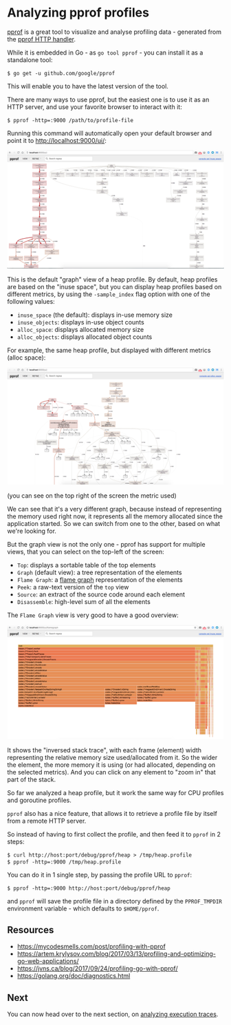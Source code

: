 # Analyzing pprof profiles

[pprof](https://github.com/google/pprof) is a great tool to visualize and analyse profiling data - generated from the [pprof HTTP handler](../http-handlers/README.md).

While it is embedded in Go - as `go tool pprof` - you can install it as a standalone tool:

```
$ go get -u github.com/google/pprof
```

This will enable you to have the latest version of the tool.

There are many ways to use pprof, but the easiest one is to use it as an HTTP server, and use your favorite browser to interact with it:

```
$ pprof -http=:9000 /path/to/profile-file
```

Running this command will automatically open your default browser and point it to <http://localhost:9000/ui/>:

![heap Graph View](heap-graph.png)

This is the default "graph" view of a heap profile. By default, heap profiles are based on the "inuse space", but you can display heap profiles based on different metrics, by using the `-sample_index` flag option with one of the following values:

- `inuse_space` (the default): displays in-use memory size
- `inuse_objects`: displays in-use object counts
- `alloc_space`: displays allocated memory size
- `alloc_objects`: displays allocated object counts

For example, the same heap profile, but displayed with different metrics (alloc space):

![heap Graph View with alloc_space](heap-graph-alloc-space.png)

(you can see on the top right of the screen the metric used)

We can see that it's a very different graph, because instead of representing the memory used right now, it represents all the memory allocated since the application started. So we can switch from one to the other, based on what we're looking for.

But the graph view is not the only one - pprof has support for multiple views, that you can select on the top-left of the screen:

- `Top`: displays a sortable table of the top elements
- `Graph` (default view): a tree representation of the elements
- `Flame Graph`: a [flame graph](http://www.brendangregg.com/flamegraphs.html) representation of the elements
- `Peek`: a raw-text version of the `top` view
- `Source`: an extract of the source code around each element
- `Disassemble`: high-level sum of all the elements

The `Flame Graph` view is very good to have a good overview:

![heap Flame Graph View](heap-flame-graph.png)

It shows the "inversed stack trace", with each frame (element) width representing the relative memory size used/allocated from it. So the wider the element, the more memory it is using (or had allocated, depending on the selected metrics). And you can click on any element to "zoom in" that part of the stack.

So far we analyzed a heap profile, but it work the same way for CPU profiles and goroutine profiles.

`pprof` also has a nice feature, that allows it to retrieve a profile file by itself from a remote HTTP server.

So instead of having to first collect the profile, and then feed it to `pprof` in 2 steps:

```
$ curl http://host:port/debug/pprof/heap > /tmp/heap.profile
$ pprof -http=:9000 /tmp/heap.profile
```

You can do it in 1 single step, by passing the profile URL to `pprof`:

```
$ pprof -http=:9000 http://host:port/debug/pprof/heap
```

and `pprof` will save the profile file in a directory defined by the `PPROF_TMPDIR` environment variable - which defaults to `$HOME/pprof`.

## Resources

- <https://mycodesmells.com/post/profiling-with-pprof>
- <https://artem.krylysov.com/blog/2017/03/13/profiling-and-optimizing-go-web-applications/>
- <https://jvns.ca/blog/2017/09/24/profiling-go-with-pprof/>
- <https://golang.org/doc/diagnostics.html>

## Next

You can now head over to the next section, on [analyzing execution traces](../traces/README.md).
